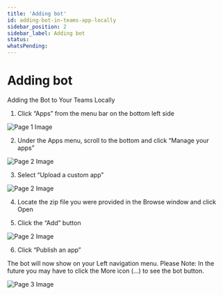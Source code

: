 ```yaml
---
title: 'Adding bot'
id: adding-bot-in-teams-app-locally
sidebar_position: 2
sidebar_label: Adding bot
status: 
whatsPending: 
---
```



# Adding bot

Adding the Bot to Your Teams Locally
1. Click “Apps” from the menu bar on the bottom left side

![Page 1 Image](/img/reference/images/Adding-Bot-in-Teams-App-Locally-v3_page1_3.png)

2. Under the Apps menu, scroll to the bottom and click “Manage your apps”

![Page 2 Image](/img/reference/images/Adding-Bot-in-Teams-App-Locally-v3_page2_2.png)

3. Select “Upload a custom app”

![Page 2 Image](/img/reference/images/Adding-Bot-in-Teams-App-Locally-v3_page2_3.png)

4. Locate the zip file you were provided in the Browse window and click Open


5. Click the “Add” button

![Page 2 Image](/img/reference/images/Adding-Bot-in-Teams-App-Locally-v3_page2_4.png)

6. Click “Publish an app”

The bot will now show on your Left navigation menu. Please Note: In the future you may have to click
the More icon (…) to see the bot button.

![Page 3 Image](/img/reference/images/Adding-Bot-in-Teams-App-Locally-v3_page3_2.png)





